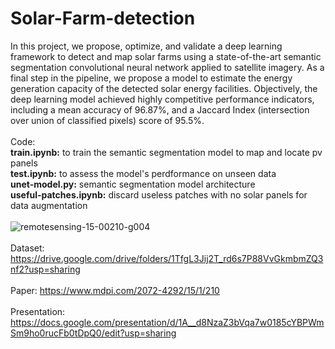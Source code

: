 # Solar-Farm-detection
In this project, we propose, optimize, and validate a deep learning framework to detect and map solar farms using a state-of-the-art semantic segmentation convolutional neural network applied to satellite imagery. As a final step in the pipeline, we propose a model to estimate the energy generation capacity of the detected solar energy facilities. Objectively, the deep learning model achieved highly competitive performance indicators, including a mean accuracy of 96.87%, and a Jaccard Index (intersection over union of classified pixels) score of 95.5%. 
<br /><br /> Code:
<br /> **train.ipynb:** to train the semantic segmentation model to map and locate pv panels 
<br /> **test.ipynb:** to assess the model's perdformance on unseen data 
<br /> **unet-model.py:** semantic segmentation model architecture 
<br /> **useful-patches.ipynb:** discard useless patches with no solar panels for data augmentation 
<br /><br /> ![remotesensing-15-00210-g004](https://github.com/elaugh9/Solar-Farm-detection/assets/39347481/f74d7a43-ec0c-4b97-99e7-9717dd9b0a82 " UNet architecture for solar farm detection")
<br /><br /> Dataset: https://drive.google.com/drive/folders/1TfgL3Jij2T_rd6s7P88VvGkmbmZQ3nf2?usp=sharing
<br /><br /> Paper: https://www.mdpi.com/2072-4292/15/1/210 
<br /><br /> Presentation: https://docs.google.com/presentation/d/1A__d8NzaZ3bVqa7w0185cYBPWmSm9ho0rucFb0tDpQ0/edit?usp=sharing

